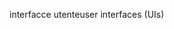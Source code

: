 <span data-ttu-id="00a4a-101">interfacce utente</span><span class="sxs-lookup"><span data-stu-id="00a4a-101">user interfaces (UIs)</span></span>